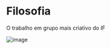 # Filosofia
O trabalho em grupo mais criativo do IF

![image](https://user-images.githubusercontent.com/104527380/231052526-c57656fa-ee02-4e5f-bae7-64aef0bcb440.png)
